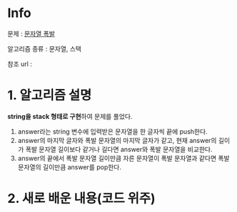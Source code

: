 # Info

문제 : [문자열 폭발](https://www.acmicpc.net/problem/9935)

알고리즘 종류 : 문자열, 스택

참조 url :

# 1. 알고리즘 설명

**string을 stack 형태로 구현**하여 문제를 풀었다.
1. answer라는 string 변수에 입력받은 문자열을 한 글자씩 끝에 push한다.
2. answer의 마지막 글자와 폭발 문자열의 마지막 글자가 같고, 현재 answer의 길이가 폭발 문자열 길이보다 같거나 길다면 answer와 폭발 문자열을 비교한다.
3. answer의 끝에서 폭발 문자열 길이만큼 자른 문자열이 폭발 문자열과 같다면 폭발 문자열의 길이만큼 answer를 pop한다.

# 2. 새로 배운 내용(코드 위주)

